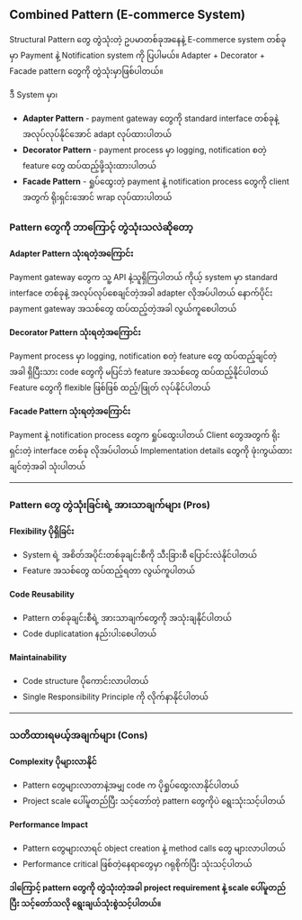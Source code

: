 ## Combined Pattern (E-commerce System)

<div style="font-size:14px;line-height: 2;">

Structural Pattern တွေ တွဲသုံးတဲ့ ဥပမာတစ်ခုအနေနဲ့ E-commerce system တစ်ခုမှာ Payment နဲ့ Notification system ကို ပြပါမယ်။
Adapter + Decorator + Facade pattern တွေကို တွဲသုံးမှာဖြစ်ပါတယ်။

ဒီ System မှာ၊

- **Adapter Pattern** - payment gateway တွေကို standard interface တစ်ခုနဲ့ အလုပ်လုပ်နိုင်အောင် adapt လုပ်ထားပါတယ်
- **Decorator Pattern** - payment process မှာ logging, notification စတဲ့ feature တွေ ထပ်ထည့်ဖို့သုံးထားပါတယ်
- **Facade Pattern** - ရှုပ်ထွေးတဲ့ payment နဲ့ notification process တွေကို client အတွက် ရိုးရှင်းအောင် wrap လုပ်ထားပါတယ်

### Pattern တွေကို ဘာကြောင့် တွဲသုံးသလဲဆိုတော့

**Adapter Pattern သုံးရတဲ့အကြောင်း**

Payment gateway တွေက သူ့ API နဲ့သူရှိကြပါတယ်
ကိုယ့် system မှာ standard interface တစ်ခုနဲ့ အလုပ်လုပ်စေချင်တဲ့အခါ adapter လိုအပ်ပါတယ်
နောက်ပိုင်း payment gateway အသစ်တွေ ထပ်ထည့်တဲ့အခါ လွယ်ကူစေပါတယ်

**Decorator Pattern သုံးရတဲ့အကြောင်း**

Payment process မှာ logging, notification စတဲ့ feature တွေ ထပ်ထည့်ချင်တဲ့အခါ
ရှိပြီးသား code တွေကို မပြင်ဘဲ feature အသစ်တွေ ထပ်ထည့်နိုင်ပါတယ်
Feature တွေကို flexible ဖြစ်ဖြစ် ထည့်/ဖြုတ် လုပ်နိုင်ပါတယ်

**Facade Pattern သုံးရတဲ့အကြောင်း**

Payment နဲ့ notification process တွေက ရှုပ်ထွေးပါတယ်
Client တွေအတွက် ရိုးရှင်းတဲ့ interface တစ်ခု လိုအပ်ပါတယ်
Implementation details တွေကို ဖုံးကွယ်ထားချင်တဲ့အခါ သုံးပါတယ်
<hr>

### Pattern တွေ တွဲသုံးခြင်းရဲ့ အားသာချက်များ (Pros)

**Flexibility ပိုရှိခြင်း**

* System ရဲ့ အစိတ်အပိုင်းတစ်ခုချင်းစီကို သီးခြားစီ ပြောင်းလဲနိုင်ပါတယ်
* Feature အသစ်တွေ ထပ်ထည့်ရတာ လွယ်ကူပါတယ်

**Code Reusability**

* Pattern တစ်ခုချင်းစီရဲ့ အားသာချက်တွေကို အသုံးချနိုင်ပါတယ်
* Code duplicatation နည်းပါးစေပါတယ်

**Maintainability**

* Code structure ပိုကောင်းလာပါတယ်
* Single Responsibility Principle ကို လိုက်နာနိုင်ပါတယ်
<hr>

### သတိထားရမယ့်အချက်များ (Cons)

**Complexity ပိုများလာနိုင်**

* Pattern တွေများလာတာနဲ့အမျှ code က ပိုရှုပ်ထွေးလာနိုင်ပါတယ်
* Project scale ပေါ်မူတည်ပြီး သင့်တော်တဲ့ pattern တွေကိုပဲ ရွေးသုံးသင့်ပါတယ်

**Performance Impact**

* Pattern တွေများလာရင် object creation နဲ့ method calls တွေ များလာပါတယ်
* Performance critical ဖြစ်တဲ့နေရာတွေမှာ ဂရုစိုက်ပြီး သုံးသင့်ပါတယ်

**ဒါကြောင့် pattern တွေကို တွဲသုံးတဲ့အခါ project requirement နဲ့ scale ပေါ်မူတည်ပြီး သင့်တော်သလို ရွေးချယ်သုံးစွဲသင့်ပါတယ်။**

</div>